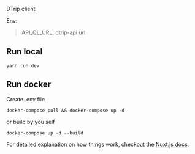 DTrip client

Env:
> API_QL_URL: dtrip-api url
 
 
## Run local
```yarn run dev```

## Run docker
Create .env file
```
docker-compose pull && docker-compose up -d
```

or build by you self

```
docker-compose up -d --build
```

For detailed explanation on how things work, checkout the [Nuxt.js docs](https://github.com/nuxt/nuxt.js).
